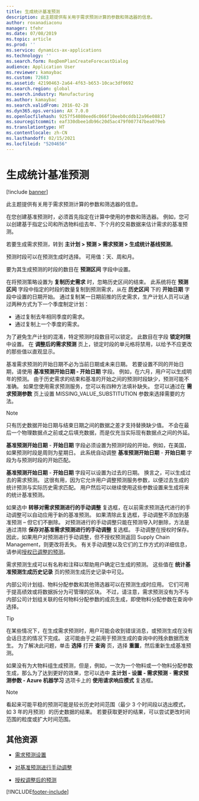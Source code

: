 ```yaml
---
title: 生成统计基准预测
description: 此主题提供有关用于需求预测计算的参数和筛选器的信息。
author: roxanadiaconu
manager: tfehr
ms.date: 07/08/2019
ms.topic: article
ms.prod: ''
ms.service: dynamics-ax-applications
ms.technology: ''
ms.search.form: ReqDemPlanCreateForecastDialog
audience: Application User
ms.reviewer: kamaybac
ms.custom: 72683
ms.assetid: 42190463-2a64-4f63-b653-10cac3df0692
ms.search.region: global
ms.search.industry: Manufacturing
ms.author: kamaybac
ms.search.validFrom: 2016-02-28
ms.dyn365.ops.version: AX 7.0.0
ms.openlocfilehash: 9257f54080eed6c066f10eeb0cddb12a96e08817
ms.sourcegitcommit: eaf330dbee1db96c20d5ac479f007747bea079eb
ms.translationtype: HT
ms.contentlocale: zh-CN
ms.lasthandoff: 02/15/2021
ms.locfileid: "5204656"
---
```

# <a name="generate-a-statistical-baseline-forecast"></a>生成统计基准预测

[!include [banner](../includes/banner.md)]

此主题提供有关用于需求预测计算的参数和筛选器的信息。 

在您创建基准预测时，必须首先指定在计算中使用的参数和筛选器。 例如，您可以创建基于指定公司和所选物料组去年、下个月的交易数据来估计需求的基准预测。 

若要生成需求预测，转到 **主计划 &gt; 预测 &gt; 需求预测 &gt; 生成统计基线预测**。 

预测时段可以在预测生成时选择。 可用值：天、周和月。 

要为其生成预测的时段的数目在 **预测区间** 字段中设置。 

在将预测策略设置为 **复制历史需求** 时，忽略历史区间的结束。 此系统将在 **预测区间** 字段中指定的时段的数量复制到预测需求，从在 **历史区间** 下的 **开始日期** 字段中设置的日期开始。 通过复制某一日期前推的历史需求，生产计划人员可以通过两种方式为下一个季度制定计划：

-   通过复制去年相同季度的需求。
-   通过复制上一个季度的需求。

为了避免生产计划的混淆，特定预测时段数目可以锁定。 此数目在字段 **锁定时限** 中设置。 在 **调整后的需求预测** 页上，锁定时段的单元格将禁用，以给予不应更改的那些值以直观显示。 

基准需求预测的开始日期不必为当前日期或未来日期。 若要设置不同的开始日期，请使用 **基准预测开始日期 - 开始日期** 字段。 例如，在六月，用户可以生成明年的预测。 由于历史需求的结束和基准的开始之间的预测时段缺少，预测可能不准确。 如果您使用需求预测服务，您可以有四种方法填补缺失。 您可以通过在 **需求预测参数** 页上设置 MISSING\_VALUE\_SUBSTITUTION 参数来选择需要的方法。 

> [!NOTE]
> 只有历史数据开始日期与结束日期之间的数据之差才支持替换缺少值。 不会在最后一个物理数据点之前或之后填充数据，而是仅充当实际现有数据点之间的外延。 

**基准预测开始日期**  -  **开始日期** 字段必须设置为预测时段的开始，例如，在美国，如果预测时段是周则为星期日。 此系统自动调整 **基准预测开始日期**  -  **开始日期** 字段为与预测时段的开始匹配。 

**基准预测开始日期**  -  **开始日期** 字段可以设置为过去的日期。 换言之，可以生成过去的需求预测。 这很有用，因为它允许用户调整预测服务参数，以便过去生成的统计预测与实际历史需求匹配。 用户然后可以继续使用这些参数设置来生成将来的统计基准预测。 

如果选中 **转移对需求预测进行的手动调整** 复选框，在以前需求预测迭代进行的手动调整可以自动应用于新的基准预测。 如果清除此复选框，手动调整不添加到基准预测 – 但它们不删除。 对预测进行的手动调整只能在预测导入时删除，方法是通过清除 **保存对基准需求预测进行的手动调整** 复选框。 手动调整在授权时保存。 因此，如果用户对预测进行手动调整，但不授权预测返回 Supply Chain Management，则更改将丢失。 有关手动调整以及它们的工作方式的详细信息，请参阅[授权已调整的预测](authorize-adjusted-forecast.md)。 

需求预测生成可以有名称和注释以帮助用户确定已生成的预测。 这些值在 **统计基准预测生成历史记录** 页的预测生成历史记录中可见。 

内部公司计划组、物料分配参数和其他筛选器可以在预测生成时应用。 它们可用于提高绩效或将数据拆分为可管理的区块。 不过，请注意，需求预测没有为不与内部公司计划组关联的任何物料分配参数的成员生成，即使物料分配参数在查询中选择。 

> [!TIP]
> 在某些情况下，在生成需求预测时，用户可能会收到错误消息，或预测生成在没有会话日志的情况下完成。 这可能由于之前用于预测生成的查询中的残余数据而发生。 为了解决此问题，单击 **选择** 打开 **查询** 页，选择 **重置**，然后重新生成基准预测。 

如果没有为大物料组生成预测，但是，例如，一次为一个物料或一个物料分配参数生成，那么为了达到更好的效果，您可以选中 **主计划 - 设置 - 需求预测**  -  **需求预测参数 - Azure 机器学习** 选项卡上的 **使用请求响应模式** 复选框。

> [!NOTE]
> 看起来可能平稳的预测可能是较长历史时间范围（最少 3 个时间段以选出模式，如 3 年的月预测）的历史数据的结果。 若要获取更好的结果，可以尝试更改时间范围的粒度或扩大时间范围。

<a name="additional-resources"></a>其他资源
--------

- [需求预测设置](demand-forecasting-setup.md)

- [对基准预测进行手动调整](manual-adjustments-baseline-forecast.md)

- [授权调整后的预测](authorize-adjusted-forecast.md)


[!INCLUDE[footer-include](../../includes/footer-banner.md)]
